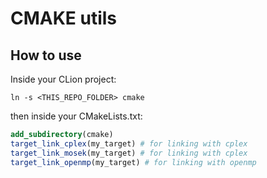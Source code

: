 # CMAKE utils

## How to use

Inside your CLion project:
```shell script
ln -s <THIS_REPO_FOLDER> cmake
```

then inside your CMakeLists.txt:
```cmake
add_subdirectory(cmake)
target_link_cplex(my_target) # for linking with cplex
target_link_mosek(my_target) # for linking with cplex
target_link_openmp(my_target) # for linking with openmp
```